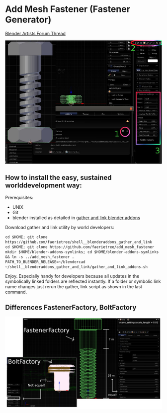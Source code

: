 Add Mesh Fastener (Fastener Generator)
====

<a href="https://blenderartists.org/forum/showthread.php?403122-Revival-Bolt-Factory-gt-Fastener-Factory-realtime-update-any-time&p=3075739#post3075739">Blender Artists Forum Thread</a>


<img src="present/fastener_factory_enable_and_gui_location.jpg" alt="" title="Examples, enable & GUI settings location"/>


How to install the easy, sustained worlddevelopment way:
---
Prerequisites:
* UNIX
* Git
* blender installed as detailed in [gather and link blender addons](http://github.com/faerietree/shell__blenderaddons_gather_and_link)

Download gather and link utility by world developers:

    cd $HOME; git clone https://github.com/faerietree/shell__blenderaddons_gather_and_link
    cd $HOME; git clone https://github.com/faerietree/add_mesh_fastener
    mkdir $HOME/blender-addons-symlinks; cd $HOME/blender-addons-symlinks && ln -s ../add_mesh_fastener .
    PATH_TO_BLENDER_RELEASE=~/blendercad ~/shell__blenderaddons_gather_and_link/gather_and_link_addons.sh


Enjoy. Especially handy for developers because all updates in the symbolically linked folders are reflected instantly. If a folder or symbolic link name changes just rerun the gather, link script as shown in the last command.


Differences FastenerFactory, BoltFactory
---
<img src="present/differences_fastener_bolt_factory.png" alt="differences fork versus initial version"/>

